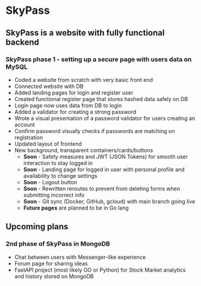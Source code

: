 # SkyPass
## SkyPass is a website with fully functional backend

### SkyPass phase 1 - setting up a secure page with users data on MySQL

* Coded a website from scratch with very basic front end
* Connected website with DB
* Added landing pages for login and register user
* Created functional register page that stores hashed data safely on DB
* Login page now uses data from DB to login
* Added a validator for creating a strong password
* Wrote a visual presentation of a password validator for users creating an account
* Confirm password visually checks if passwords are matching on registration
* Updated layout of frontend
* New background, transparent containers/cards/buttons
  * **Soon** - Safety measures and JWT (JSON Tokens) for smooth user interaction to stay logged in
  * **Soon** - Landing page for logged in user with personal profile and availability to change settings
  * **Soon** - Logout button
  * **Soon** - Rewritten reroutes to prevent from deleting forms when submitting incorrect info
  * **Soon** - Git sync (Docker, GitHub, gcloud) with main branch going live
  * **Future pages** are planned to be in Go lang

## Upcoming plans

### 2nd phase of SkyPass in MongoDB

* Chat between users with Messenger-like experience
* Forum page for sharing ideas
* FastAPI project (most likely GO or Python) for Stock Market analytics and history stored on MongoDB

